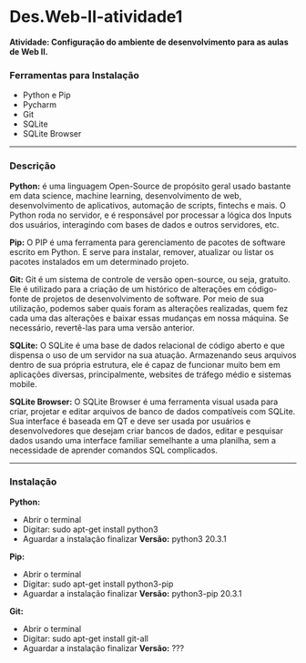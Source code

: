 # Des.Web-II-atividade1

**Atividade: Configuração do ambiente de desenvolvimento
para as aulas de Web II.**

### Ferramentas para Instalação
- Python e Pip
- Pycharm
- Git
- SQLite
- SQLite Browser

---

### Descrição

**Python:** é uma linguagem Open-Source de propósito geral usado bastante em data science, machine learning, desenvolvimento de web, desenvolvimento de aplicativos, automação de scripts, fintechs e mais. O Python roda no servidor, e é responsável por processar a lógica dos Inputs dos usuários, interagindo com bases de dados e outros servidores, etc.

**Pip:** O PIP é uma ferramenta para gerenciamento de pacotes de software escrito em Python. E serve para instalar, remover, atualizar ou listar os pacotes instalados em um determinado projeto.

**Git:** Git é um sistema de controle de versão open-source, ou seja, gratuito. Ele é utilizado para a criação de um histórico de alterações em código-fonte de projetos de desenvolvimento de software. Por meio de sua utilização, podemos saber quais foram as alterações realizadas, quem fez cada uma das alterações e baixar essas mudanças em nossa máquina. Se necessário, revertê-las para uma versão anterior.

**SQLite:** O SQLite é uma base de dados relacional de código aberto e que dispensa o uso de um servidor na sua atuação. Armazenando seus arquivos dentro de sua própria estrutura, ele é capaz de funcionar muito bem em aplicações diversas, principalmente, websites de tráfego médio e sistemas mobile.

**SQLite Browser:** O SQLite Browser é uma ferramenta visual usada para criar, projetar e editar arquivos de banco de dados compatíveis com SQLite. Sua interface é baseada em QT e deve ser usada por usuários e desenvolvedores que desejam criar bancos de dados, editar e pesquisar dados usando uma interface familiar semelhante a uma planilha, sem a necessidade de aprender comandos SQL complicados.

---
### Instalação

**Python:**
- Abrir o terminal
- Digitar: sudo apt-get install python3
- Aguardar a instalação finalizar
**Versão:** python3 20.3.1



**Pip:**
- Abrir o terminal
- Digitar: sudo apt-get install python3-pip
- Aguardar a instalação finalizar
**Versão:** python3-pip 20.3.1



**Git:**
- Abrir o terminal
- Digitar: sudo apt-get install git-all
- Aguardar a instalação finalizar
**Versão:** ???

